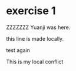 # exercise 1
ZZZZZZZ
Yuanji was here.


this line is made locally.

test again

This is my local conflict